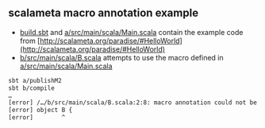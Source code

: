 ## scalameta macro annotation example

- [build.sbt](build.sbt) and [a/src/main/scala/Main.scala](a/src/main/scala/Main.scala) contain the example code from [http://scalameta.org/paradise/#HelloWorld](http://scalameta.org/paradise/#HelloWorld)
- [b/src/main/scala/B.scala](b/src/main/scala/B.scala) attempts to use the macro defined in [a/src/main/scala/Main.scala](a/src/main/scala/Main.scala) 

```bash
sbt a/publishM2
sbt b/compile
…
[error] /…/b/src/main/scala/B.scala:2:8: macro annotation could not be expanded (the most common reason for that is that you need to enable the macro paradise plugin; another possibility is that you try to use macro annotation in the same compilation run that defines it)
[error] object B {
[error]        ^
```
